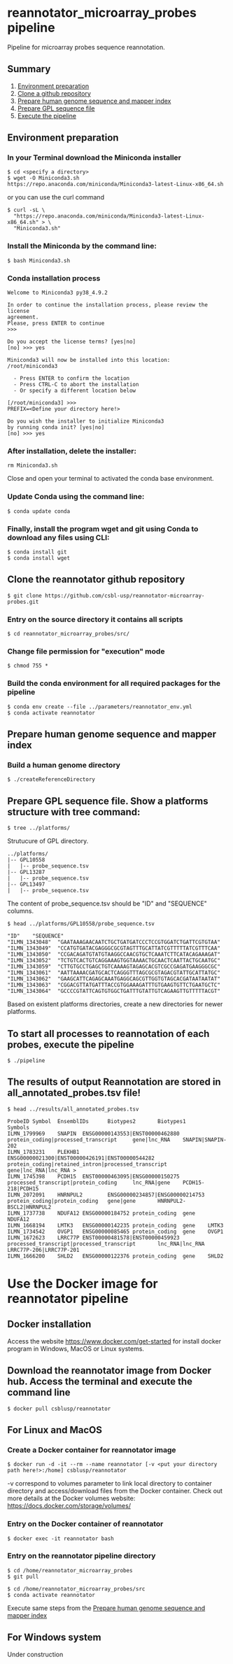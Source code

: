 # reannotator_microarray_probes pipeline

Pipeline for microarray probes sequence reannotation.

## Summary
1. [Environment preparation](#environment-preparation)
2. [Clone a github repository](#clone-a-github-repository)
3. [Prepare human genome sequence and mapper index](#prepare-human-genome-sequence-and-mapper-index)
4. [Prepare GPL sequence file](#prepare-gpl-sequence-file)
5. [Execute the pipeline](#execute-the-pipeline)


## Environment preparation

### In your Terminal download the Miniconda installer
```
$ cd <specify a directory>
$ wget -O Miniconda3.sh https://repo.anaconda.com/miniconda/Miniconda3-latest-Linux-x86_64.sh
```
or you can use the curl command
```
$ curl -sL \
  "https://repo.anaconda.com/miniconda/Miniconda3-latest-Linux-x86_64.sh" > \
  "Miniconda3.sh"
```

### Install the Miniconda by the command line:
```
$ bash Miniconda3.sh
```

### Conda installation process
```
Welcome to Miniconda3 py38_4.9.2

In order to continue the installation process, please review the license
agreement.
Please, press ENTER to continue
>>>

Do you accept the license terms? [yes|no]
[no] >>> yes

Miniconda3 will now be installed into this location:
/root/miniconda3

  - Press ENTER to confirm the location
  - Press CTRL-C to abort the installation
  - Or specify a different location below

[/root/miniconda3] >>> 
PREFIX=<Define your directory here!>

Do you wish the installer to initialize Miniconda3
by running conda init? [yes|no]
[no] >>> yes
```

### After installation, delete the installer:
```
rm Miniconda3.sh
```

Close and open your terminal to activated the conda base environment.


### Update Conda using the command line:
```
$ conda update conda
```

### Finally, install the program wget and git using Conda to download any files using CLI:
```
$ conda install git
$ conda install wget
```

## Clone the reannotator github repository
```
$ git clone https://github.com/csbl-usp/reannotator-microarray-probes.git
```

### Entry on the source directory it contains all scripts
```
$ cd reannotator_microarray_probes/src/
```

### Change file permission for "execution" mode
```
$ chmod 755 *
```

### Build the conda environment for all required packages for the pipeline
```
$ conda env create --file ../parameters/reannotator_env.yml
$ conda activate reannotator
```


## Prepare human genome sequence and mapper index
### Build a human genome directory
```
$ ./createReferenceDirectory
```

## Prepare GPL sequence file. Show a platforms structure with tree command:
```
$ tree ../platforms/
```

Strutucure of GPL directory.
```
../platforms/
|-- GPL10558
|   |-- probe_sequence.tsv
|-- GPL13287
|   |-- probe_sequence.tsv
|-- GPL13497
|   |-- probe_sequence.tsv
```

The content of probe_sequence.tsv should be "ID" and "SEQUENCE" columns.
```
$ head ../platforms/GPL10558/probe_sequence.tsv
```
```
"ID"    "SEQUENCE"
"ILMN_1343048"  "GAATAAAGAACAATCTGCTGATGATCCCTCCGTGGATCTGATTCGTGTAA"
"ILMN_1343049"  "CCATGTGATACGAGGGCGCGTAGTTTGCATTATCGTTTTTATCGTTTCAA"
"ILMN_1343050"  "CCGACAGATGTATGTAAGGCCAACGTGCTCAAATCTTCATACAGAAAGAT"
"ILMN_1343052"  "TCTGTCACTGTCAGGAAAGTGGTAAAACTGCAACTCAATTACTGCAATGC"
"ILMN_1343059"  "CTTGTGCCTGAGCTGTCAAAAGTAGAGCACGTCGCCGAGATGAAGGGCGC"
"ILMN_1343061"  "AATTAAAACGATGCACTCAGGGTTTAGCGCGTAGACGTATTGCATTATGC"
"ILMN_1343062"  "GAAGCATTCAGAGCAAATGAGGCAGCGTTGGTGTAGCACGATAATAATAT"
"ILMN_1343063"  "CGGACGTTATGATTTACCGTGGAAAGATTTGTGAAGTGTTCTGAATGCTC"
"ILMN_1343064"  "GCCCCGTATTCAGTGTGGCTGATTTGTATTGTCAGAAGTTGTTTTTACGT"
```

Based on existent platforms directories, create a new directories for newer platforms.

## To start all processes to reannotation of each probes, execute the pipeline
```
$ ./pipeline
```

## The results of output Reannotation are stored in all_annotated_probes.tsv file!
```
$ head ../results/all_annotated_probes.tsv
```
```
ProbeID Symbol  EnsemblIDs      Biotypes2       Biotypes1       Symbols
ILMN_1799969    SNAPIN  ENSG00000143553|ENST00000462880 protein_coding|processed_transcript     gene|lnc_RNA    SNAPIN|SNAPIN-202
ILMN_1783231    PLEKHB1 ENSG00000021300|ENST00000426191|ENST00000544282 protein_coding|retained_intron|processed_transcript     gene|lnc_RNA|lnc_RNA >
ILMN_1745398    PCDH15  ENST00000463095|ENSG00000150275 processed_transcript|protein_coding     lnc_RNA|gene    PCDH15-218|PCDH15
ILMN_2072091    HNRNPUL2        ENSG00000234857|ENSG00000214753 protein_coding|protein_coding   gene|gene       HNRNPUL2-BSCL2|HNRNPUL2
ILMN_1737738    NDUFA12 ENSG00000184752 protein_coding  gene    NDUFA12
ILMN_1668194    LMTK3   ENSG00000142235 protein_coding  gene    LMTK3
ILMN_1734542    OVGP1   ENSG00000085465 protein_coding  gene    OVGP1
ILMN_1672623    LRRC77P ENST00000481578|ENST00000459923 processed_transcript|processed_transcript       lnc_RNA|lnc_RNA LRRC77P-206|LRRC77P-201
ILMN_1666200    SHLD2   ENSG00000122376 protein_coding  gene    SHLD2
```

# Use the Docker image for reannotator pipeline

## Docker installation

Access the website https://www.docker.com/get-started for install docker program in Windows, MacOS or Linux systems.

## Download the reannotator image from Docker hub. Access the terminal and execute the command line
```
$ docker pull csblusp/reannotator
```

## For Linux and MacOS

### Create a Docker container for reannotator image
```
$ docker run -d -it --rm --name reannotator [-v <put your directory path here!>:/home] csblusp/reannotator
```
-v correspond to volumes parameter to link local directory to container directory and access/download files from the Docker container. Check out more details at the Docker volumes website: https://docs.docker.com/storage/volumes/

### Entry on the Docker container of reannotator
```
$ docker exec -it reannotator bash
```

### Entry on the reannotator pipeline directory
```
$ cd /home/reannotator_microarray_probes
$ git pull

$ cd /home/reannotator_microarray_probes/src
$ conda activate reannotator
```

Execute same steps from the [Prepare human genome sequence and mapper index](#prepare-human-genome-sequence-and-mapper-index)


## For Windows system
Under construction
